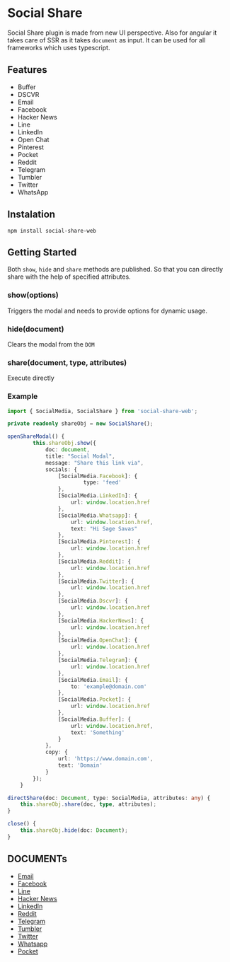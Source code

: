 # Social Share

Social Share plugin is made from new UI perspective. Also for angular it takes care of SSR as it takes `document` as input. It can be used for all frameworks which uses typescript.

## Features

- Buffer
- DSCVR
- Email
- Facebook
- Hacker News
- Line
- LinkedIn
- Open Chat
- Pinterest
- Pocket
- Reddit
- Telegram
- Tumbler
- Twitter
- WhatsApp

## Instalation

```
npm install social-share-web
```

## Getting Started

Both `show`, `hide` and `share` methods are published. So that you can directly share with the help of specified attributes.

### show(options)

Triggers the modal and needs to provide options for dynamic usage.

### hide(document)

Clears the modal from the `DOM`

### share(document, type, attributes)

Execute directly 

### Example

```typescript
import { SocialMedia, SocialShare } from 'social-share-web';

private readonly shareObj = new SocialShare();

openShareModal() {
        this.shareObj.show({
            doc: document,
            title: "Social Modal",
            message: "Share this link via",
            socials: {
                [SocialMedia.Facebook]: {
                        type: 'feed'
                },
                [SocialMedia.LinkedIn]: {
                    url: window.location.href
                },
                [SocialMedia.Whatsapp]: {
                    url: window.location.href,
                    text: "Hi Sage Savas"
                },
                [SocialMedia.Pinterest]: {
                    url: window.location.href
                },
                [SocialMedia.Reddit]: {
                    url: window.location.href
                },
                [SocialMedia.Twitter]: {
                    url: window.location.href
                },
                [SocialMedia.Dscvr]: {
                    url: window.location.href
                },
                [SocialMedia.HackerNews]: {
                    url: window.location.href
                },
                [SocialMedia.OpenChat]: {
                    url: window.location.href
                },
                [SocialMedia.Telegram]: {
                    url: window.location.href
                },
                [SocialMedia.Email]: {
                    to: 'example@domain.com'
                },
                [SocialMedia.Pocket]: {
                    url: window.location.href
                },
                [SocialMedia.Buffer]: {
                    url: window.location.href,
                    text: 'Something'
                }
            },
            copy: {
                url: 'https://www.domain.com',
                text: 'Domain'
            }
        });
    }

directShare(doc: Document, type: SocialMedia, attributes: any) {
    this.shareObj.share(doc, type, attributes);
}

close() {
    this.shareObj.hide(doc: Document);
}
```

## DOCUMENTs

- [Email](https://en.wikipedia.org/wiki/Mailto)
- [Facebook](https://developers.facebook.com/docs/sharing/reference/share-dialog)
- [Line](https://developers.line.biz/en/docs/line-social-plugins/install-guide/using-line-share-buttons/#using-custom-icons)
- [Hacker News](https://www.igzebedze.com/2012/08/howto-add-hacker-news-share-button-on-wordpress-com/)
- [LinkedIn](https://learn.microsoft.com/en-us/linkedin/marketing/community-management/shares/share-api?view=li-lms-unversioned&tabs=http)
- [Reddit](https://www.reddit.com/submit?url={{some_url}})
- [Telegram](https://core.telegram.org/widgets/share)
- [Tumbler](https://www.tumblr.com/docs/en/share_button)
- [Twitter](https://developer.twitter.com/en/docs/twitter-for-websites/web-intents/overview)
- [Whatsapp](https://faq.whatsapp.com/425247423114725/?locale=en_US&cms_platform=iphone)
- [Pocket](https://getpocket.com/publisher/button_docs)